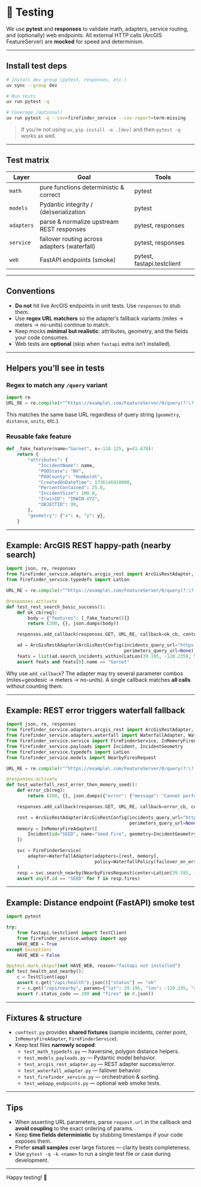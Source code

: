 # 🧪 Testing

We use **pytest** and **responses** to validate math, adapters, service routing, and (optionally) web endpoints.
All external HTTP calls (ArcGIS FeatureServer) are **mocked** for speed and determinism.

---

## Install test deps

```bash
# Install dev group (pytest, responses, etc.)
uv sync --group dev

# Run tests
uv run pytest -q

# Coverage (optional)
uv run pytest -q --cov=firefinder_service --cov-report=term-missing
```

> If you’re not using `uv`, `pip install -e .[dev]` and then `pytest -q` works as well.

---

## Test matrix

| Layer      | Goal                                         | Tools                      |
| ---------- | -------------------------------------------- | -------------------------- |
| `math`     | pure functions deterministic & correct       | pytest                     |
| `models`   | Pydantic integrity / (de)serialization       | pytest                     |
| `adapters` | parse & normalize upstream REST responses    | pytest, responses          |
| `service`  | failover routing across adapters (waterfall) | pytest, responses          |
| `web`      | FastAPI endpoints (smoke)                    | pytest, fastapi.testclient |

---

## Conventions

- **Do not** hit live ArcGIS endpoints in unit tests. Use `responses` to stub them.
- Use **regex URL matchers** so the adapter’s fallback variants (miles → meters → no-units) continue to match.
- Keep mocks **minimal but realistic**: attributes, geometry, and the fields your code consumes.
- Web tests are **optional** (skip when `fastapi` extra isn’t installed).

---

## Helpers you’ll see in tests

### Regex to match any `/query` variant

```python
import re
URL_RE = re.compile(r"^https://example\.com/FeatureServer/0/query(?:\?.*)?$")
```

This matches the same base URL regardless of query string (`geometry`, `distance`, `units`, etc.).

### Reusable fake feature

```python
def _fake_feature(name="Garnet", x=-118.125, y=41.678):
    return {
        "attributes": {
            "IncidentName": name,
            "POOState": "NV",
            "POOCounty": "Humboldt",
            "CreatedOnDateTime": 1736146920000,
            "PercentContained": 25.0,
            "IncidentSize": 100.0,
            "IrwinID": "IRWIN-XYZ",
            "OBJECTID": 99,
        },
        "geometry": {"x": x, "y": y},
    }
```

---

## Example: ArcGIS REST happy-path (nearby search)

```python
import json, re, responses
from firefinder_service.adapters.arcgis_rest import ArcGisRestAdapter, ArcGisRestConfig
from firefinder_service.typedefs import LatLon

URL_RE = re.compile(r"^https://example\.com/FeatureServer/0/query(?:\?.*)?$")

@responses.activate
def test_rest_search_basic_success():
    def ok_cb(req):
        body = {"features": [_fake_feature()]}
        return (200, {}, json.dumps(body))

    responses.add_callback(responses.GET, URL_RE, callback=ok_cb, content_type="application/json")

    ad = ArcGisRestAdapter(ArcGisRestConfig(incidents_query_url="https://example.com/FeatureServer/0/query",
                                            perimeters_query_url=None))
    feats = list(ad.search_incidents_within(LatLon(39.195, -120.235), 50))
    assert feats and feats[0].name == "Garnet"
```

Why use `add_callback`? The adapter may try several parameter combos (miles+geodesic → meters → no-units). A single callback matches **all calls** without counting them.

---

## Example: REST error triggers waterfall fallback

```python
import json, re, responses
from firefinder_service.adapters.arcgis_rest import ArcGisRestAdapter, ArcGisRestConfig
from firefinder_service.adapters.waterfall import WaterfallAdapter, WaterfallPolicy
from firefinder_service.service import FireFinderService, InMemoryFireAdapter
from firefinder_service.payloads import Incident, IncidentGeometry
from firefinder_service.typedefs import LatLon
from firefinder_service.models import NearbyFiresRequest

URL_RE = re.compile(r"^https://example\.com/FeatureServer/0/query(?:\?.*)?$")

@responses.activate
def test_waterfall_rest_error_then_memory_seed():
    def error_cb(req):
        return (200, {}, json.dumps({"error": {"message": "Cannot perform query.", "details": ["Invalid parameter"]}}))

    responses.add_callback(responses.GET, URL_RE, callback=error_cb, content_type="application/json")

    rest = ArcGisRestAdapter(ArcGisRestConfig(incidents_query_url="https://example.com/FeatureServer/0/query",
                                              perimeters_query_url=None))
    memory = InMemoryFireAdapter([
        Incident(id="SEED", name="Seed Fire", geometry=IncidentGeometry(point=LatLon(39.2, -120.25)))
    ])

    svc = FireFinderService(
        adapter=WaterfallAdapter(adapters=[rest, memory],
                                 policy=WaterfallPolicy(failover_on_error=True, failover_on_empty=True))
    )
    resp = svc.search_nearby(NearbyFiresRequest(center=LatLon(39.195, -120.235), radius_miles=50))
    assert any(f.id == "SEED" for f in resp.fires)
```

---

## Example: Distance endpoint (FastAPI) smoke test

```python
import pytest

try:
    from fastapi.testclient import TestClient
    from firefinder_service.webapp import app
    HAVE_WEB = True
except Exception:
    HAVE_WEB = False

@pytest.mark.skipif(not HAVE_WEB, reason="fastapi not installed")
def test_health_and_nearby():
    c = TestClient(app)
    assert c.get("/api/health").json()["status"] == "ok"
    r = c.get("/api/nearby", params={"lat": 39.195, "lon": -120.235, "radius_mi": 25})
    assert r.status_code == 200 and "fires" in r.json()
```

---

## Fixtures & structure

- `conftest.py` provides **shared fixtures** (sample incidents, center point, `InMemoryFireAdapter`, `FireFinderService`).
- Keep test files **narrowly scoped**:
  - `test_math_typedefs.py` — haversine, polygon distance helpers.
  - `test_models_payloads.py` — Pydantic model behavior.
  - `test_arcgis_rest_adapter.py` — REST adapter success/error.
  - `test_waterfall_adapter.py` — failover behavior.
  - `test_firefinder_service.py` — orchestration & sorting.
  - `test_webapp_endpoints.py` — optional web smoke tests.

---

## Tips

- When asserting URL parameters, parse `request.url` in the callback and **avoid coupling** to the exact ordering of params.
- Keep **time fields deterministic** by stubbing timestamps if your code exposes them.
- Prefer **small samples** over large fixtures — clarity beats completeness.
- Use `pytest -q -k <name>` to run a single test file or case during development.

---

Happy testing! 🎯
